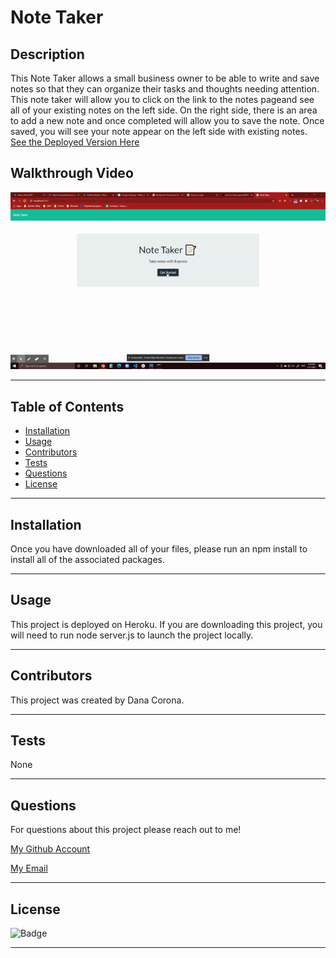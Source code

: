# Note Taker



## Description
This Note Taker allows a small business owner to be able to write and save notes so that they can organize their tasks and thoughts needing attention. This note taker will allow you to click on the link to the notes pageand see all of your existing notes on the left side. On the right side, there is an area to add a new note and once completed will allow you to save the note. Once saved, you will see your note appear on the left side with existing notes.
[See the Deployed Version Here]('https://pure-tundra-48973.herokuapp.com/')

## Walkthrough Video
![Walkthrough Video](./Walkthrough.gif)


***
## Table of Contents
* [Installation](#installation)
* [Usage](#usage)
* [Contributors](#contributors)
* [Tests](#tests)
* [Questions](#questions)
* [License](#License)


***
## Installation
Once you have downloaded all of your files, please run an npm install to install all of the associated packages.


***
## Usage
This project is deployed on Heroku. If you are downloading this project, you will need to run node server.js to launch the project locally.


***
## Contributors
This project was created by Dana Corona.


***
## Tests
None


***
## Questions
For questions about this project please reach out to me!

[My Github Account]('https://github.com/danacorona')

[My Email]('dana.d.corona@gmail.com')


***
## License
![Badge](https://img.shields.io/badge/license-MIT-blue.svg)

***
